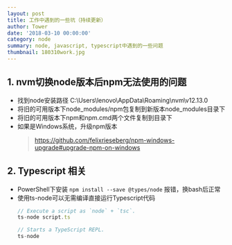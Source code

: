 ```yaml
---
layout: post
title: 工作中遇到的一些坑（持续更新）
author: Tower
date: '2018-03-10 00:00:00'
category: node
summary: node, javascript, typescript中遇到的一些问题
thumbnail: 180310work.jpg
---
```


## 1. nvm切换node版本后npm无法使用的问题

* 找到node安装路径 C:\Users\lenovo\AppData\Roaming\nvm\v12.13.0
* 将旧的可用版本下node_modules/npm包复制到新版本node_modules目录下
* 将旧的可用版本下npm和npm.cmd两个文件复制到目录下
* 如果是Windows系统，升级npm版本
  > https://github.com/felixrieseberg/npm-windows-upgrade#upgrade-npm-on-windows


## 2. Typescript 相关

* PowerShell下安装 `npm install --save @types/node` 报错，换bash后正常
* 使用ts-node可以无需编译直接运行Typescript代码
  ```js
  // Execute a script as `node` + `tsc`.
  ts-node script.ts 

  // Starts a TypeScript REPL.
  ts-node
  ```